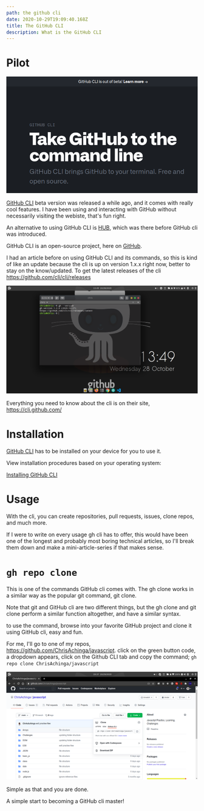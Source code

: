 ```yaml
---
path: the github cli
date: 2020-10-29T19:09:40.168Z
title: The GitHub CLI
description: What is the GitHub CLI
---
```

# Pilot

![](../assets/ghclilandingweb.png)

[GitHub CLI](https://cli.github.com/) beta version was released a while ago, and it comes with really cool features. I have been using and interacting with GitHub without necessarily visiting the webiste, that's fun right.

An alternative to using GitHub CLI is [HUB](https://hub.github.com/), which was there before GitHub cli was introduced.

GitHub CLI is an open-source project, here on [GitHub](https://github.com/cli/cli/).

I had an article before on using GitHub CLI and its commands, so this is kind of like an update because the cli is up on version 1.x.x right now, better to stay on the know/updated. To get the latest releases of the cli <https://github.com/cli/cli/releases>

![terminal showing gh version](../assets/ghcli-version.png "terminal showing gh  versioncli")

Everything you need to know about the cli is on their site, <https://cli.github.com/>

# Installation

[GitHub CLI](https://cli.github.com/) has to be installed on your device for you to use it.

View installation procedures based on your operating system:

[Installing GitHub CLI](https://github.com/cli/cli#installation)

# Usage

With the cli, you can create repositories, pull requests, issues, clone repos, and much more.

 If I were to write on every usage gh cli has to offer, this would have been one of the longest and probably most boring technical articles, so I'll break them down and make a mini-article-series if that makes sense.

# `gh repo clone`

This is one of the commands GitHub cli comes with. The gh clone works in a similar way as the popular git command, git clone.

Note that git and GitHub cli are two different things, but the gh clone and git clone perform a similar function altogether, and have a similar syntax.

to use the command, browse into your favorite GitHub project and clone it using GitHub cli, easy and fun.

For me, I'll go to one of my repos, https://github.com/ChrisAchinga/javascript.
click on the green button code, a dropdown appears, click on the Github CLI tab and copy the command;
`gh repo clone ChrisAchinga/javascript`

![gh repo clone](../assets/ghclirepoclone.png "gh repo clone")

Simple as that and you are done.

A simple start to becoming a GitHub cli master!